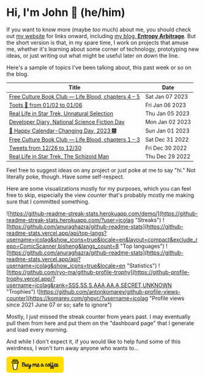 # Hi, I'm John 👋 (he/him)

If you want to know more (maybe *too* much) about me, you should check out [my website](https://john.colagioia.net/) for links onward, including [my blog, **Entropy Arbitrage**](https://john.colagioia.net/blog).  But the short version is that, in my spare time, I work on projects that amuse me, whether it's learning about some corner of technology, prototyping new ideas, or just writing out what might be useful later on down the line.

Here's a sample of topics I've been talking about, this past week or so on the blog.

|Title|Date|
|-----|-------|
|[Free Culture Book Club — Life Blood, chapters 4 – 5](https://john.colagioia.net/blog/2023/01/07/life-blood-2.html)|Sat Jan 07 2023|
|[Toots 🐘 from 01/02 to 01/06](https://john.colagioia.net/blog/2023/01/06/week.html)|Fri Jan 06 2023|
|[Real Life in Star Trek, Unnatural Selection](https://john.colagioia.net/blog/2023/01/05/unnatural-selection.html)|Thu Jan 05 2023|
|[Developer Diary, National Science Fiction Day](https://john.colagioia.net/blog/2023/01/02/scifi.html)|Mon Jan 02 2023|
|[🍾 Happy Calendar-Changing Day, 2023 🎆](https://john.colagioia.net/blog/2023/01/01/hny2023.html)|Sun Jan 01 2023|
|[Free Culture Book Club — Life Blood, chapters 1 – 3](https://john.colagioia.net/blog/2022/12/31/life-blood-1.html)|Sat Dec 31 2022|
|[Tweets from 12/26 to 12/30](https://john.colagioia.net/blog/2022/12/30/week.html)|Fri Dec 30 2022|
|[Real Life in Star Trek, The Schizoid Man](https://john.colagioia.net/blog/2022/12/29/schizoid-man.html)|Thu Dec 29 2022|

Feel free to suggest ideas on any project or just poke at me to say "hi." Not literally poke, though. Have some self-respect.

Here are some visualizations mostly for my purposes, which you can feel free to skip, especially the view counter that's probably mostly me making sure that I committed something.

![https://github-readme-streak-stats.herokuapp.com/demo/](https://github-readme-streak-stats.herokuapp.com/?user=jcolag "Streaks")
![https://github.com/anuraghazra/github-readme-stats](https://github-readme-stats.vercel.app/api/top-langs?username=jcolag&show_icons=true&locale=en&layout=compact&exclude_repo=ComicScanner,bisheng&langs_count=8 "Top languages")
![https://github.com/anuraghazra/github-readme-stats](https://github-readme-stats.vercel.app/api?username=jcolag&show_icons=true&locale=en "Statistics")
![https://github.com/ryo-ma/github-profile-trophy](https://github-profile-trophy.vercel.app/?username=jcolag&rank=SSS,SS,S,AAA,AA,A,SECRET,UNKNOWN "Trophies")
![https://github.com/antonkomarev/github-profile-views-counter](https://komarev.com/ghpvc/?username=jcolag "Profile views since 2021 June 07 or so; safe to ignore")

Mostly, I just missed the streak counter from years past.  I may eventually pull them from here and put them on the "dashboard page" that I generate and load every morning.

And while I don't expect it, if you would like to help fund some of this weirdness, I won't turn away anyone who wants to...

[<img src="images/default-yellow.png" alt="Buy Me a Coffee" width="150px"/>](https://www.buymeacoffee.com/jcolag)
